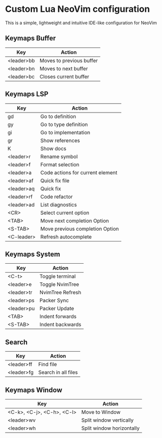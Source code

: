 # Custom Lua NeoVim configuration

This is a simple, lightweight and intuitive IDE-like configuration for NeoVim

## Keymaps Buffer

| Key          | Action                   |
| ------------ | ------------------------ |
| \<leader\>bb | Moves to previous buffer |
| \<leader\>bn | Moves to next buffer     |
| \<leader\>bc | Closes current buffer    |

## Keymaps LSP

| Key          | Action                           |
| ------------ | -------------------------------- |
| gd           | Go to definition                 |
| gy           | Go to type definition            |
| gi           | Go to implementation             |
| gr           | Show references                  |
| K            | Show docs                        |
| \<leader\>r  | Rename symbol                    |
| \<leader\>f  | Format selection                 |
| \<leader\>a  | Code actions for current element |
| \<leader\>af | Quick fix file                   |
| \<leader\>aq | Quick fix                        |
| \<leader\>rf | Code refactor                    |
| \<leader\>ad | List diagnostics                 |
| \<CR\>       | Select current option            |
| \<TAB\>      | Move next completion Option      |
| \<S-TAB\>    | Move previous completion Option  |
| \<C-leader\> | Refresh autocomplete             |

## Keymaps System

| Key          | Action           |
| ------------ | ---------------- |
| \<C-t\>      | Toggle terminal  |
| \<leader\>e  | Toggle NvimTree  |
| \<leader\>tr | NvimTree Refresh |
| \<leader\>ps | Packer Sync      |
| \<leader\>pu | Packer Update    |
| \<TAB\>      | Indent forwards  |
| \<S-TAB\>    | Indent backwards |

## Search

| Key          | Action              |
| ------------ | ------------------- |
| \<leader\>ff | Find file           |
| \<leader\>fg | Search in all files |

## Keymaps Window

| Key                                | Action                    |
| ---------------------------------- | ------------------------- |
| \<C-k\>, \<C-j\>, \<C-h\>, \<C-l\> | Move to Window            |
| \<leader\>wv                       | Split window vertically   |
| \<leader\>wh                       | Split window horizontally |
